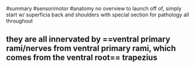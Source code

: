 #summary #sensorimotor #anatomy 
no overview to launch off of, simply start w/ superficia back and shoulders with special section for pathology all throughout 

they are all innervated by ==ventral primary rami/nerves from ventral primary rami, which comes from the ventral root== 
trapezius 
- 